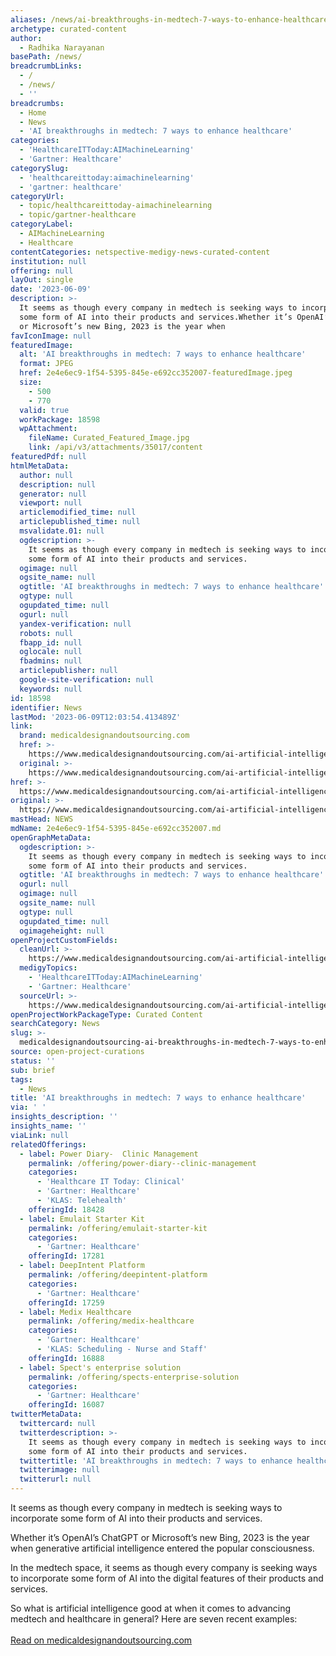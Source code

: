 ```yaml
---
aliases: /news/ai-breakthroughs-in-medtech-7-ways-to-enhance-healthcare
archetype: curated-content
author:
  - Radhika Narayanan
basePath: /news/
breadcrumbLinks:
  - /
  - /news/
  - ''
breadcrumbs:
  - Home
  - News
  - 'AI breakthroughs in medtech: 7 ways to enhance healthcare'
categories:
  - 'HealthcareITToday:AIMachineLearning'
  - 'Gartner: Healthcare'
categorySlug:
  - 'healthcareittoday:aimachinelearning'
  - 'gartner: healthcare'
categoryUrl:
  - topic/healthcareittoday-aimachinelearning
  - topic/gartner-healthcare
categoryLabel:
  - AIMachineLearning
  - Healthcare
contentCategories: netspective-medigy-news-curated-content
institution: null
offering: null
layOut: single
date: '2023-06-09'
description: >-
  It seems as though every company in medtech is seeking ways to incorporate
  some form of AI into their products and services.Whether it’s OpenAI’s ChatGPT
  or Microsoft’s new Bing, 2023 is the year when
favIconImage: null
featuredImage:
  alt: 'AI breakthroughs in medtech: 7 ways to enhance healthcare'
  format: JPEG
  href: 2e4e6ec9-1f54-5395-845e-e692cc352007-featuredImage.jpeg
  size:
    - 500
    - 770
  valid: true
  workPackage: 18598
  wpAttachment:
    fileName: Curated_Featured_Image.jpg
    link: /api/v3/attachments/35017/content
featuredPdf: null
htmlMetaData:
  author: null
  description: null
  generator: null
  viewport: null
  articlemodified_time: null
  articlepublished_time: null
  msvalidate.01: null
  ogdescription: >-
    It seems as though every company in medtech is seeking ways to incorporate
    some form of AI into their products and services.
  ogimage: null
  ogsite_name: null
  ogtitle: 'AI breakthroughs in medtech: 7 ways to enhance healthcare'
  ogtype: null
  ogupdated_time: null
  ogurl: null
  yandex-verification: null
  robots: null
  fbapp_id: null
  oglocale: null
  fbadmins: null
  articlepublisher: null
  google-site-verification: null
  keywords: null
id: 18598
identifier: News
lastMod: '2023-06-09T12:03:54.413489Z'
link:
  brand: medicaldesignandoutsourcing.com
  href: >-
    https://www.medicaldesignandoutsourcing.com/ai-artificial-intelligence-breakthroughs-medtech-enhance-healthcare/
  original: >-
    https://www.medicaldesignandoutsourcing.com/ai-artificial-intelligence-breakthroughs-medtech-enhance-healthcare/
href: >-
  https://www.medicaldesignandoutsourcing.com/ai-artificial-intelligence-breakthroughs-medtech-enhance-healthcare/
original: >-
  https://www.medicaldesignandoutsourcing.com/ai-artificial-intelligence-breakthroughs-medtech-enhance-healthcare/
mastHead: NEWS
mdName: 2e4e6ec9-1f54-5395-845e-e692cc352007.md
openGraphMetaData:
  ogdescription: >-
    It seems as though every company in medtech is seeking ways to incorporate
    some form of AI into their products and services.
  ogtitle: 'AI breakthroughs in medtech: 7 ways to enhance healthcare'
  ogurl: null
  ogimage: null
  ogsite_name: null
  ogtype: null
  ogupdated_time: null
  ogimageheight: null
openProjectCustomFields:
  cleanUrl: >-
    https://www.medicaldesignandoutsourcing.com/ai-artificial-intelligence-breakthroughs-medtech-enhance-healthcare/
  medigyTopics:
    - 'HealthcareITToday:AIMachineLearning'
    - 'Gartner: Healthcare'
  sourceUrl: >-
    https://www.medicaldesignandoutsourcing.com/ai-artificial-intelligence-breakthroughs-medtech-enhance-healthcare/
openProjectWorkPackageType: Curated Content
searchCategory: News
slug: >-
  medicaldesignandoutsourcing-ai-breakthroughs-in-medtech-7-ways-to-enhance-healthcare
source: open-project-curations
status: ''
sub: brief
tags:
  - News
title: 'AI breakthroughs in medtech: 7 ways to enhance healthcare'
via: ' '
insights_description: ''
insights_name: ''
viaLink: null
relatedOfferings:
  - label: Power Diary-  Clinic Management
    permalink: /offering/power-diary--clinic-management
    categories:
      - 'Healthcare IT Today: Clinical'
      - 'Gartner: Healthcare'
      - 'KLAS: Telehealth'
    offeringId: 18428
  - label: Emulait Starter Kit
    permalink: /offering/emulait-starter-kit
    categories:
      - 'Gartner: Healthcare'
    offeringId: 17281
  - label: DeepIntent Platform
    permalink: /offering/deepintent-platform
    categories:
      - 'Gartner: Healthcare'
    offeringId: 17259
  - label: Medix Healthcare
    permalink: /offering/medix-healthcare
    categories:
      - 'Gartner: Healthcare'
      - 'KLAS: Scheduling - Nurse and Staff'
    offeringId: 16888
  - label: Spect's enterprise solution
    permalink: /offering/spects-enterprise-solution
    categories:
      - 'Gartner: Healthcare'
    offeringId: 16087
twitterMetaData:
  twittercard: null
  twitterdescription: >-
    It seems as though every company in medtech is seeking ways to incorporate
    some form of AI into their products and services.
  twittertitle: 'AI breakthroughs in medtech: 7 ways to enhance healthcare'
  twitterimage: null
  twitterurl: null
---
```

<p>It seems as though every company in medtech is seeking ways to incorporate some form of AI into their products and services.</p><p>Whether it’s OpenAI’s ChatGPT or Microsoft’s new Bing, 2023 is the year when generative artificial intelligence entered the popular consciousness.</p><p>In the medtech space, it seems as though every company is seeking ways to incorporate some form of AI into the digital features of their products and services.</p><p>So what is artificial intelligence good at when it comes to advancing medtech and healthcare in general? Here are seven recent examples:<br><br><a href="https://www.medicaldesignandoutsourcing.com/ai-artificial-intelligence-breakthroughs-medtech-enhance-healthcare/">Read on medicaldesignandoutsourcing.com</a></p>